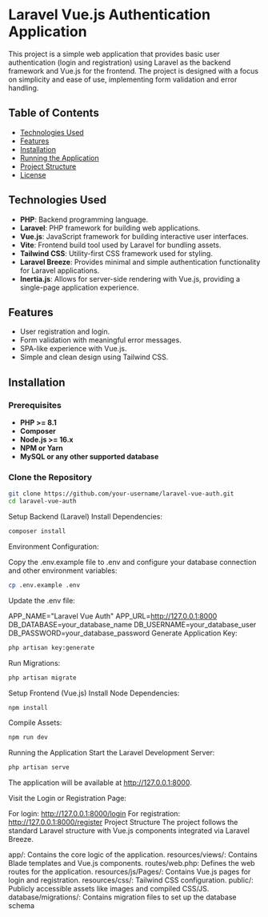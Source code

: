 # Laravel Vue.js Authentication Application

This project is a simple web application that provides basic user authentication (login and registration) using Laravel as the backend framework and Vue.js for the frontend. The project is designed with a focus on simplicity and ease of use, implementing form validation and error handling.

## Table of Contents

- [Technologies Used](#technologies-used)
- [Features](#features)
- [Installation](#installation)
- [Running the Application](#running-the-application)
- [Project Structure](#project-structure)
- [License](#license)

## Technologies Used

- **PHP**: Backend programming language.
- **Laravel**: PHP framework for building web applications.
- **Vue.js**: JavaScript framework for building interactive user interfaces.
- **Vite**: Frontend build tool used by Laravel for bundling assets.
- **Tailwind CSS**: Utility-first CSS framework used for styling.
- **Laravel Breeze**: Provides minimal and simple authentication functionality for Laravel applications.
- **Inertia.js**: Allows for server-side rendering with Vue.js, providing a single-page application experience.

## Features

- User registration and login.
- Form validation with meaningful error messages.
- SPA-like experience with Vue.js.
- Simple and clean design using Tailwind CSS.

## Installation

### Prerequisites

- **PHP >= 8.1**
- **Composer**
- **Node.js >= 16.x**
- **NPM or Yarn**
- **MySQL or any other supported database**

### Clone the Repository

```bash
git clone https://github.com/your-username/laravel-vue-auth.git
cd laravel-vue-auth
```

Setup Backend (Laravel)
Install Dependencies:

```bash
composer install
```
Environment Configuration:

Copy the .env.example file to .env and configure your database connection and other environment variables:

```bash
cp .env.example .env
```
Update the .env file:

APP_NAME="Laravel Vue Auth"
APP_URL=http://127.0.0.1:8000
DB_DATABASE=your_database_name
DB_USERNAME=your_database_user
DB_PASSWORD=your_database_password
Generate Application Key:

```bash
php artisan key:generate
```
Run Migrations:

```bash
php artisan migrate
```
Setup Frontend (Vue.js)
Install Node Dependencies:

```bash
npm install
```
Compile Assets:

```bash
npm run dev
```

Running the Application
Start the Laravel Development Server:

```bash
php artisan serve
```
The application will be available at http://127.0.0.1:8000.

Visit the Login or Registration Page:

For login: http://127.0.0.1:8000/login
For registration: http://127.0.0.1:8000/register
Project Structure
The project follows the standard Laravel structure with Vue.js components integrated via Laravel Breeze.

app/: Contains the core logic of the application.
resources/views/: Contains Blade templates and Vue.js components.
routes/web.php: Defines the web routes for the application.
resources/js/Pages/: Contains Vue.js pages for login and registration.
resources/css/: Tailwind CSS configuration.
public/: Publicly accessible assets like images and compiled CSS/JS.
database/migrations/: Contains migration files to set up the database schema
